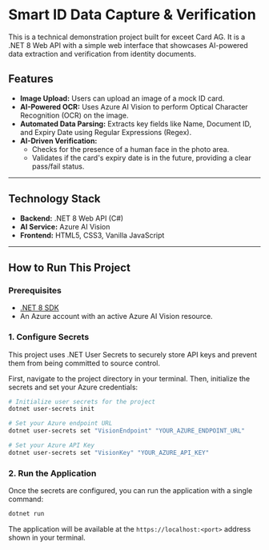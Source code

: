 # Smart ID Data Capture & Verification

This is a technical demonstration project built for exceet Card AG. It is a .NET 8 Web API with a simple web interface that showcases AI-powered data extraction and verification from identity documents.


## Features

- **Image Upload:** Users can upload an image of a mock ID card.
- **AI-Powered OCR:** Uses Azure AI Vision to perform Optical Character Recognition (OCR) on the image.
- **Automated Data Parsing:** Extracts key fields like Name, Document ID, and Expiry Date using Regular Expressions (Regex).
- **AI-Driven Verification:**
    - Checks for the presence of a human face in the photo area.
    - Validates if the card's expiry date is in the future, providing a clear pass/fail status.

---

## Technology Stack

- **Backend:** .NET 8 Web API (C#)
- **AI Service:** Azure AI Vision
- **Frontend:** HTML5, CSS3, Vanilla JavaScript

---

## How to Run This Project

### Prerequisites

- [.NET 8 SDK](https://dotnet.microsoft.com/download/dotnet/8.0)
- An Azure account with an active Azure AI Vision resource.

### 1. Configure Secrets

This project uses .NET User Secrets to securely store API keys and prevent them from being committed to source control.

First, navigate to the project directory in your terminal. Then, initialize the secrets and set your Azure credentials:

```bash
# Initialize user secrets for the project
dotnet user-secrets init

# Set your Azure endpoint URL
dotnet user-secrets set "VisionEndpoint" "YOUR_AZURE_ENDPOINT_URL"

# Set your Azure API Key
dotnet user-secrets set "VisionKey" "YOUR_AZURE_API_KEY"
```

### 2. Run the Application

Once the secrets are configured, you can run the application with a single command:

```bash
dotnet run
```
The application will be available at the `https://localhost:<port>` address shown in your terminal.

